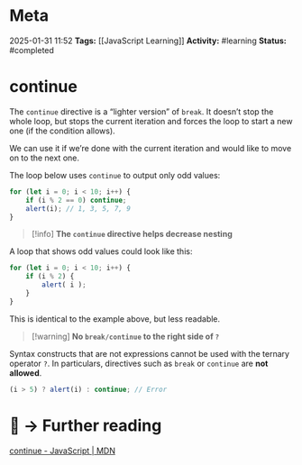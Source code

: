 # Meta
2025-01-31 11:52
**Tags:** [[JavaScript Learning]]
**Activity:** #learning 
**Status:** #completed 

# continue
The `continue` directive is a “lighter version” of `break`. It doesn’t stop the whole loop, but stops the current iteration and forces the loop to start a new one (if the condition allows).

We can use it if we’re done with the current iteration and would like to move on to the next one.

The loop below uses `continue` to output only odd values:
```JavaScript title:example.js
for (let i = 0; i < 10; i++) {
	if (i % 2 == 0) continue;
	alert(i); // 1, 3, 5, 7, 9
}
```

> [!info] **The `continue` directive helps decrease nesting**

A loop that shows odd values could look like this:
```JavaScript title:example.js
for (let i = 0; i < 10; i++) {
	if (i % 2) {
		alert( i );
	}
}
```

This is identical to the example above, but less readable.

> [!warning] **No `break/continue` to the right side of `?`**

Syntax constructs that are not expressions cannot be used with the ternary operator `?`. In particulars, directives such as `break` or `continue` are **not allowed**.

```JavaScript title:example.js
(i > 5) ? alert(i) : continue; // Error
```

# 📑 → Further reading
[continue - JavaScript | MDN](https://developer.mozilla.org/en-US/docs/Web/JavaScript/Reference/Statements/continue)
